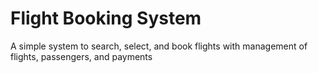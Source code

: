 # Flight Booking System
A simple system to search, select, and book flights with management of flights, passengers, and payments
